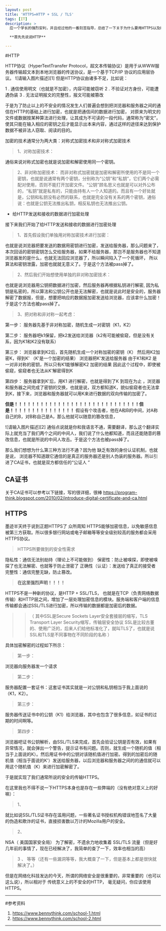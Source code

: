 ```yaml
---
layout: post
title: 'HTTPS=HTTP + SSL / TLS'
tags: [IT]
description: >
  应一个学长的强烈安利，并且经过他的一番刻苦指导，总结了一下关于为什么要用HTTPS以及HTTPS是如何实现的知识

  **首先先说说HTTP**

---
```



<!--more-->

#HTTP

HTTP协议（HyperTextTransfer Protocol，超文本传输协议）是用于从WWW服务器传输超文本到本地浏览器的传送协议，是一个基于TCP/IP 协议的应用层协议。
![请输入图片描述][1]
但是HTTP协议由诸多不足，比如说：

1 . 通信使用明文（也就是不加密），内容可能被窃听
2 . 不验证对方身份，可能遭遇伪装
3 . 无法证明报文的完整性，报文可能被篡改

于是为了防止以上的不安全的情况发生人们普遍会想到把浏览器和服务器之间的通信在HTTP的基础上进行加密，也就是把通信间的数据进行加密， 对原来为明文的文件或数据按某种算法进行处理，让其成为不可读的一段代码，通常称为“密文”，使其只能在输入相应的密钥之后才能显示出本来内容，通过这样的途径来达到保护数据不被非法人窃取、阅读的目的。

加密的技术通常分为两大类：对称式加密技术和非对称式加密技术

> 1、对称加密技术：

通俗来说对称式加密也就是说加密和解密使用同一个密钥。

> 2、非对称加密技术：
而非对称式加密就是加密和解密所使用的不是同一个密钥，也就是说通常有两个密钥，分别称为“公钥”和“私钥”，它们两个必需配对使用，否则不能打开加密文件。“公钥”顾名思义也就是可以对外公布的，“私钥”就是私有的，只能由持有人一个人知道的。而且有一个好处就是，公钥和私钥没有必然的联系，也就是完全没有关系的两个密钥，通俗说：也就是公钥无法推出私钥，相反私钥也无法推出公钥。

 - 给HTTP发送和接收的数据进行加密处理

接下来我们开始了给HTTP发送和接收的数据进行加密处理

> 1、首先假设我们单独用对称加密技术进行加密：

也就是说浏览器把要发送的数据用密钥进行加密，发送给服务器，那么问题来了，本次回话的密钥密钥怎么交给服务器，如果不给服务器，那岂不是服务器也不知道浏览器发的是什么，也就无法回应浏览器了，所以瞬间陷入了一个死循环， 所以算法和密钥泄露，加密也就就无意义了。于是这个方法被pass掉了。

> 2、然后我们开始想使用单独的非对称加密技术：

也就是说浏览器用公钥把数据进行加密，然后服务器再根据私钥进行解密, 因为私钥是私密的，所以算法和公钥公开也是无法解密，也就是说此时是安全的，服务器解密了数据报，但是，想要把响应的数据报加密发送给浏览器，应该拿什么加密！于是这个方法也被pass掉了。

> 3、把对称和非对称一起考虑：

第一步：
服务器先基于非对称加密，随机生成一对密钥（K1，K2）

第二步：
服务器吧k1保留，把k2发送给浏览器（k2有可能被偷窥，但是没有关系，因为K1和K2没有联系）

第三步：
浏览器拿到K2后，首先随机生成一个对称加密的密钥（K）
然后用K2加密K，得到K' （K'是一个加密的结果）
浏览器把K'发送给服务器
由于K1和K2 是一对非对称的密钥，所以只有K1能够解密K2 加密的结果
因此这个过程中，即使被偷窥，偷窥者也无法从K'解密得到K

第四步：
服务器拿到K'后，用K1 进行解密，也就是得到了K 
到现在为止 ，浏览器和服务器之间完成了密钥的交换，也就是说，双方都知道K，貌似偷窥者也无法拿到K，接下来，浏览器和服务器就可以用K来进行数据的双向传输的加密了。

**但是！！！！！！！！！！！！！！！！！！！！！！！！！！！！！但是！！！！！！！！！！！！！！！**
假设有个攻击者，他在A和B的中间，对A称自己的B，对B称自己是A，那么他就可以随意的篡改信息，

![请输入图片描述][2]
通俗点说就是你和我语言不通，需要翻译，那么这个翻译实际上就充当了我们两个之间的中间人，我们说了什么他都知道，而且还能随意的篡改信息，也就是所说的中间人攻击。于是这个方法也被pass掉了。

那么我们想想为什么第三种方法行不通？因为他 缺乏有效的身份认证机制，也就是说， 浏览器不知道跟它通信的是真正的服务器还是别人伪装的服务器。所以引进了CA证书，也就是双方都信任的“公证人 ”

**CA证书**
----

关于CA证书可以参考以下链接，写的很详细，很棒
https://program-think.blogspot.com/2010/02/introduce-digital-certificate-and-ca.html


**HTTPS**
-----

墨迹半天终于说到正题HTTPS了
众所周知 HTTPS能够加密信息，以免敏感信息被第三方获取。所以很多银行网站或电子邮箱等等安全级别较高的服务都会采用HTTPS协议。

> HTTPS所要做到的安全性需求

隐私性：通信无法别劫持（理论上不可能做到）
保密性：防止被嗅探，即使被嗅探了也无法解密、也就等于防止泄密了
正确性（认证）：发送给了真正的接受者
完整性：通信完整无缺，防止篡改。

> **在这里强烈声明！！！！**

HTTPS不是一种新的协议，是HTTP + SSL/TLS， 也就是在TCP（负责网络数据传输）和HTTP层之间，增加了一层处理加密信息的模块。服务端和客户端的信息传输都会通过SSL/TLS进行加密，所以传输的数据都是加密后的数据。

>>（
>>其中SSL是Secure Sockets Layer安全套接层的缩写，TLS  Transport Layer Security缩写，传输层安全协议
>> SSL是比较古董的、使用广泛的，后来人们给他标准化了，就叫TLS了，也就是说SSL和TLS是不同事物在不同阶段的名称
>> ）

具体加密解密的过程如下所示：

> 第一步：

浏览器向服务器发一个请求

> 第二步：

服务器配置一套证书：这套证书其实就是一对公钥和私钥相当于我上面说的（K1，K2）。

> 第三步：

服务器传送证书中的公钥（K1）给浏览器，其中也包含了很多信息，如证书的过期的时间啊等。

> 第四步：

浏览器吧证书公钥解析，由SSL/TLS来完成，首先会验证公钥是否有效，如果有异常情况，就会弹出一个警告，提示证书有问题。否则，就生成一个随机的值（相当于上面说的K）。然后用证书中的公钥对该随机值进行加密。得到的加密后的随机值（相当于面说的K'）发送给服务器，以后浏览器和服务器之间的的通信就可以用这个随机值（K）来进行加密解密了。

于是就实现了我们通常所说的安全的传输HTTPS。

在这里我也不得不说一下HTTPS本身也是存在一些弊端的（没有绝对意义上的好嘛）：

> 1、

就比如说SSL/TLS证书存在滥用问题，一些著名证书授权机构错误地签名了大量的伪造和欺诈的证书，直接损害数以万计的Mozilla用户的安全。

> 2、

NSA（ 美国国家安全局） 为了解密，不遗余力地收集着 SSL/TLS 流量（但是好几年前的事情了，现在已经解决了，我简单的查了一下，效率也相当的高）

>3 、
等等（还有一些漏洞等等，我大概查了一下，但是基本上都是很快就解决了。）


但是在网络化科技发达的今天，所谓的网络安全是很重要的，非常重要的（也可以这么说），所以相对于 传统意义上的不安全的HTTP， 毫无疑问，你应该使用HTTPS。

----------

#参考资料


1. https://www.bennythink.com/school-1.html
2. https://www.bennythink.com/school-2.html


----------
